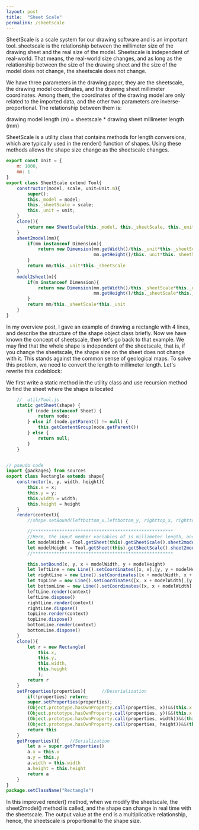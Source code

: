 ```yaml
---
layout: post
title:  "Sheet Scale"
permalink: /sheetscale
---
```


SheetScale is a scale system for our drawing software and is an important tool. sheetscale is the relationship between the millimeter size of the drawing sheet and the real size of the model. Sheetscale is independent of real-world. That means, the real-world size changes, and as long as the relationship between the size of the drawing sheet and the size of the model does not change, the sheetscale does not change.

We have three parameters in the drawing paper, they are the sheetscale, the drawing model coordinates, and the drawing sheet millimeter coordinates. Among them, the coordinates of the drawing model are only related to the imported data, and the other two parameters are inverse-proportional. The relationship between them is:

drawing model length (m) = sheetscale * drawing sheet millimeter length (mm)

SheetScale is a utility class that contains methods for length conversions, which are typically used in the render() function of shapes. Using these methods allows the shape size change as the sheetscale changes.

```js
export const Unit = {
	m: 1000,
	mm: 1
}
export class SheetScale extend Tool{
	constructor(model, scale, unit=Unit.m){
		super();
		this._model = model;
		this._sheetScale = scale;
		this._unit = unit;
	}
	clone(){
		return new SheetScale(this._model, this._sheetScale, this._unit);
	}
	sheet2model(mm){
		if(mm instanceof Dimension){
			return new Dimension(mm.getWidth()/this._unit*this._sheetScale, 
								 mm.getHeight()/this._unit*this._sheetScale)
		}
		return mm/this._unit*this._sheetScale
	}
	model2sheet(m){
		if(m instanceof Dimension){
			return new Dimension(mm.getWidth()/this._sheetScale*this._unit, 
								 mm.getHeight()/this._sheetScale*this._unit)
		}
		return mm/this._sheetScale*this._unit
	}
}
```

In my overview post, I gave an example of drawing a rectangle with 4 lines, and describe the structure of the shape object class briefly. Now we have known the concept of sheetscale, then let's go back to that example. We may find that the whole shape is independent of the sheetscale, that is, if you change the sheetscale, the shape size on the sheet does not change with it. This stands against the common sense of geological maps. To solve this problem, we need to convert the length to millimeter length. Let's rewrite this codeblock:

We first write a static method in the utility class and use recursion method to find the sheet where the shape is located

```js
    //  util/Tool.js
    static getSheet(shape) {
        if (node instanceof Sheet) {
            return node;
        } else if (node.getParent() != null) {
            this.getContentGroup(node.getParent())
        } else {
            return null;
        }
    }
```

```js

// pseudo code
import {packages} from sources
export class Rectangle extends shape{
	constructor(x, y, width, height){
		this.x = x;
		this.y = y;
		this.width = width;
		this.height = height
	}
	render(context){
		//shape.setBound(leftbottom_x,leftbottom_y, righttop_x, righttop_y)

		//*****************************************************
		//Here, the input member variables of is millimeter length, and output is the length of the model after the sheetscale transformation with the unit m
		let modelWidth = Tool.getSheet(this).getSheetScale().sheet2model(this.width)
		let modelHeight = Tool.getSheet(this).getSheetScale().sheet2model(this.Height)
		//*****************************************************

		this.setBound(x, y, x + modelWidth, y + modelHeight)
		let leftLine = new Line().setCoordinates([x, x],[y, y + modelHeight])		//setCoordinate(xArr, yArr)
		let rightLine = new Line().setCoordinates([x + modelWidth, x + modelWidth],[y, y + modelHeight])
		let topLine = new Line().setCoordinates([x, x + modelWidth],[y + modelHeight, y + modelHeight])
		let bottomLine = new Line().setCoordinates([x, x + modelWidth],[y, y])
		leftLine.render(context)
		leftLine.dispose()
		rightLine.render(context)
		rightLine.dispose()
		topLine.render(context)
		topLine.dispose()
		bottomLine.render(context)
		bottomLine.dispose()
	}
	clone(){
		let r = new Rectangle(
			this.x,
			this.y,
			this.width,
			this.height
			);
		return r
	}
	setProperties(properties){		//Deserialization
		if(!properties) return;
		super.setProperties(properties);
		(Object.prototype.hasOwnProperty.call(properties, x))&&(this.x = properties.x)
		(Object.prototype.hasOwnProperty.call(properties, y))&&(this.x = properties.x)
		(Object.prototype.hasOwnProperty.call(properties, width))&&(this.x = properties.width)
		(Object.prototype.hasOwnProperty.call(properties, height))&&(this.x = properties.height)
		return this
	}
	getProperties(){	//Serialization
		let a = super.getProperties()
		a.x = this.x
		a.y = this.y
		a.width = this.width
		a.height = this.height
		return a
	}
}
package.setClassName("Rectangle")
```

In this improved render() method, when we modify the sheetscale, the sheet2model() method is called, and the shape can change in real time with the sheetscale. The output value at the end is a multiplicative relationship, hence, the sheetscale is proportional to the shape size.